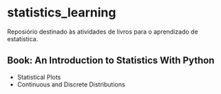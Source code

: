 # statistics_learning
Reposiório destinado às atividades de livros para o aprendizado de estatística.

## Book: An Introduction to Statistics With Python

- Statistical Plots
- Continuous and Discrete Distributions
